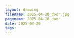 ```yaml
---
layout: drawing
filename: 2025-04-20_door.jpg
pagename: 2025-04-20_door
date: 2025-04-20
tags:
---
```

